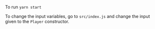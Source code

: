 To run `yarn start`

To change the input variables, go to `src/index.js` and change the input given to the `Player` constructor.
